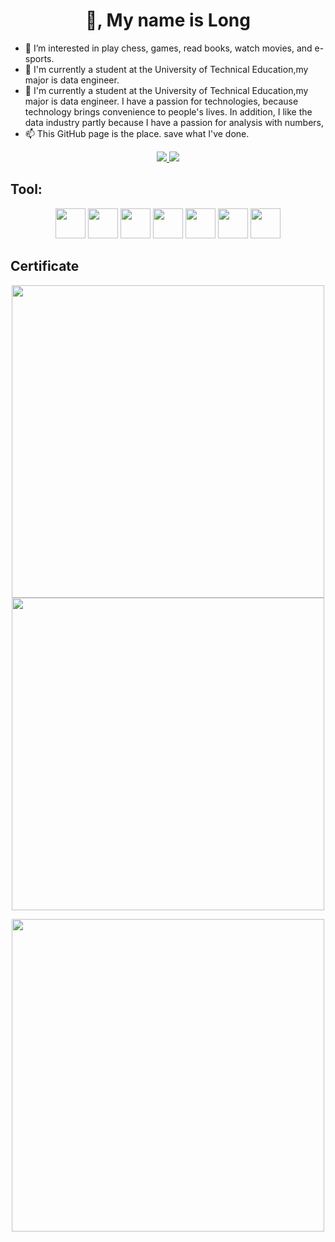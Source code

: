 <h1 align="center">👋, My name is Long</h1>

- 👀 I’m interested in play chess, games, read books, watch movies, and e-sports.
- 🌱 I'm currently a student at the University of Technical Education,my major is data engineer.
- 💞️ I'm currently a student at the University of Technical Education,my major is data engineer.
I have a passion for technologies, because technology brings convenience to people's lives.
In addition, I like the data industry partly because I have a passion for analysis with numbers,
- 📫 This GitHub page is the place. save what I've done.

<p align="center">
  <a href="https://www.linkedin.com/in/hu%E1%BB%B3nh-thi%C3%AAn-long-29048b214/" target="_blank">
    <img src="https://img.icons8.com/fluent/48/000000/linkedin.png"/>
  </a>
  <a href="https://www.facebook.com/longluonhochoi" alt="Facebook">
    <img src="https://img.icons8.com/fluent/48/000000/facebook-new.png" target="_blank" />
  </a> 
</p>

## Tool:
<p align="center">
  <img src="https://user-images.githubusercontent.com/44945415/139285914-c800ab3e-405a-4546-aca0-f4c46db6a172.png" height="48"/>
  <img src="https://user-images.githubusercontent.com/44945415/139287707-2f3df568-0765-4235-90d2-51481be91487.png" height="48"/>
  <img src="https://user-images.githubusercontent.com/44945415/139286211-d819a9ff-7f98-4df6-b310-6aad1dde6013.png" height="48"/>
  <img src="https://user-images.githubusercontent.com/44945415/139286583-481da9ab-1de6-456c-b1df-b8d1bfe5ffcf.png" height="48"/>
  <img src="https://user-images.githubusercontent.com/44945415/139287533-fc9e1e84-408d-4093-9322-eb8429990a02.png" height="48"/>
  <img src="https://user-images.githubusercontent.com/44945415/139287924-2e51c653-cc70-4fe7-84e3-5a4d46c0f2f9.png" height="48"/>
  <img src="https://user-images.githubusercontent.com/44945415/139288073-1fa8ff23-4d23-4161-ab8d-ff5b09409cc3.png" height="48"/>
</p>


## Certificate
<p align="center">
  <a>
    <img src="https://user-images.githubusercontent.com/44945415/139857367-0ac3e3c9-4fab-44de-a8d7-8a12bb0cc2f4.png" height = "500"/>
  </a>
  <a>
    <img src="https://user-images.githubusercontent.com/44945415/139857998-cb1c84b5-eae2-4e2a-80eb-88ed0e6a6fc7.png" height = "500"/>
  </a>
</p>

<p align="center">
  <a>
    <img src="https://user-images.githubusercontent.com/44945415/140310285-b7e8aacf-74fc-4be4-99fa-dba43370a4f8.png" width="500" />
  </a>
</p>









<!---
la0156/la0156 is a ✨ special ✨ repository because its `README.md` (this file) appears on your GitHub profile.
You can click the Preview link to take a look at your changes.

I'm currently a student at the University of Technical Education,my major is data engineer.
I have a passion for technologies, because technology brings convenience to people's lives.
In addition, I like the data industry partly because I have a passion for analysis with numbers,


This GitHub page is the place. save what I've done.
--->


